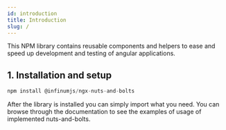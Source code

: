 ```yaml
---
id: introduction
title: Introduction
slug: /
---
```


This NPM library contains reusable components and helpers to ease and speed up development and testing of angular applications.

## 1. Installation and setup

```ts
npm install @infinumjs/ngx-nuts-and-bolts
```

After the library is installed you can simply import what you need.
You can browse through the documentation to see the examples of usage of implemented nuts-and-bolts.
